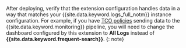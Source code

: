 After deploying, verify that the extension configuration handles data in a way that matches your {{site.data.keyword.logs_full_notm}} instance configuration. For example, if you have [TCO policies](/docs/cloud-logs?topic=cloud-logs-tco-optimizer) sending data to the {{site.data.keyword.monitoring}} pipeline, you will need to change the dashboard configured by this extension to **All Logs** instead of **{{site.data.keyword.frequent-search}}**.
{: note}
